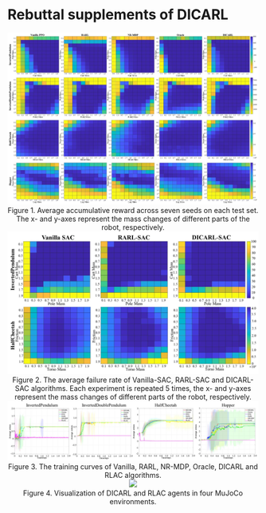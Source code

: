 # Rebuttal supplements of DICARL

<div align=center><img src = "https://github.com/haha-rl/Rebuttal_dicarl/blob/main/Heatmap-return.jpg"></div>
<div align=center>Figure 1. Average accumulative reward across seven seeds on each test set. The x- and y-axes represent the mass changes of different parts of the robot, respectively.</div>


<div align=center><img src = "https://github.com/haha-rl/Rebuttal_dicarl/blob/main/Heatmap-sac.jpg"  width=600 alt="figure"></div>
<div align=center>Figure 2. The average failure rate of Vanilla-SAC, RARL-SAC and DICARL-SAC algorithms. Each experiment is repeated 5 times, the x- and y-axes represent the mass changes of different parts of the robot, respectively.</div>

<div align=center><img src = "https://github.com/haha-rl/Rebuttal_dicarl/blob/main/Training-curve.jpg"></div>
<div align=center>Figure 3. The training curves of Vanilla, RARL, NR-MDP, Oracle, DICARL and RLAC algorithms.</div>

<div align=center><img src = "https://github.com/haha-rl/Rebuttal_dicarl/blob/main/DICARLvsRLAC.gif"></div>
<div align=center>Figure 4. Visualization of DICARL and RLAC agents in four MuJoCo environments.</div>

